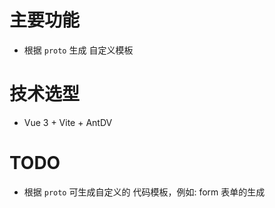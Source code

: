 # 主要功能

- 根据 `proto` 生成 自定义模板

# 技术选型

- Vue 3 + Vite + AntDV

# TODO

- 根据 `proto` 可生成自定义的 代码模板，例如: form 表单的生成
